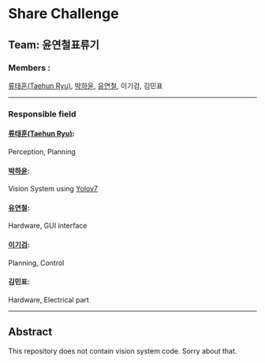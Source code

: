 # Share Challenge
## Team: 윤연철표류기
### Members : 
[류태훈(Taehun Ryu)](https://github.com/taehun-ryu), [박하윤](https://github.com/parkhy0106), [유연철](https://github.com/YouYCJS), 이기검, 김민표

---
### Responsible field
#### [류태훈(Taehun Ryu)](https://github.com/taehun-ryu):
Perception, Planning
#### [박하윤](https://github.com/parkhy0106):
Vision System using [Yolov7](https://github.com/WongKinYiu/yolov7)
#### [유연철](https://github.com/YouYCJS):
Hardware, GUI interface
#### [이기검](https://github.com/geegum):
Planning, Control
#### 김민표:
Hardware, Electrical part

---

## Abstract
This repository does not contain vision system code. Sorry about that.
